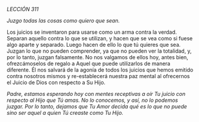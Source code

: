 *LECCIÓN 311*

*Juzgo todas las cosas como quiero que sean.*

Los juicios se inventaron para usarse como un arma contra la verdad. Separan aquello contra lo que se utilizan, y hacen que se vea como si fuese algo aparte y separado. Luego hacen de ello lo que tú quieres que sea. Juzgan lo que no pueden comprender, ya que no pueden ver la totalidad, y, por lo tanto, juzgan falsamente. No nos valgamos de ellos hoy, antes bien, ofrezcámoselos de regalo a Aquel que puede utilizarlos de manera diferente. Él nos salvará de la agonía de todos los juicios que hemos emitido contra nosotros mismos y re-establecerá nuestra paz mental al ofrecernos el Juicio de Dios con respecto a Su Hijo.

_Padre, estamos esperando hoy con mentes receptivas a oír Tu juicio con respecto al Hijo que Tú amas. No lo conocemos, y así, no lo podemos juzgar. Por lo tanto, dejamos que Tu Amor decida qué es lo que no puede sino ser aquel a quien Tú creaste como Tu Hijo._